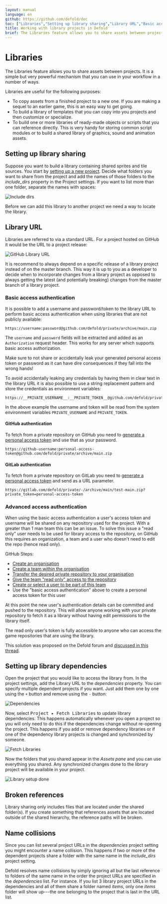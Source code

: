 ```yaml
---
layout: manual
language: en
github: https://github.com/defold/doc
toc: ["Libraries","Setting up library sharing","Library URL","Basic access authentication","GitHub authentication","GitLab authentication","Advanced access authentication","Setting up library dependencies","Broken references","Name collisions"]
title: Working with library projects in Defold
brief: The Libraries feature allows you to share assets between projects. This manual explains how it works.
---
```


# Libraries

The Libraries feature allows you to share assets between projects. It is a simple but very powerful mechanism that you can use in your workflow in a number of ways.

Libraries are useful for the following purposes:

* To copy assets from a finished project to a new one. If you are making a sequel to an earlier game, this is an easy way to get going.
* To build a library of templates that you can copy into you projects and then customize or specialize.
* To build one or more libraries of ready-made objects or scripts that you can reference directly. This is very handy for storing common script modules or to build a shared library of graphics, sound and animation assets.

## Setting up library sharing

Suppose you want to build a library containing shared sprites and tile sources. You start by [setting up a new project](/manuals/project-setup/). Decide what folders you want to share from the project and add the names of those folders to the *include_dirs* property in the Project settings. If you want to list more than one folder, separate the names with spaces:

![Include dirs](../images/libraries/libraries_include_dirs.png)

Before we can add this library to another project we need a way to locate the library.

## Library URL

Libraries are referred to via a standard URL. For a project hosted on GitHub it would be the URL to a project release:

![GitHub Library URL](../images/libraries/libraries_library_url_github.png)

<div class='important' markdown='1'>
It is recommend to always depend on a specific release of a library project instead of on the master branch. This way it is up to you as a developer to decide when to incorporate changes from a library project as opposed to always getting the latest (and potentially breaking) changes from the master branch of a library project.
</div>

### Basic access authentication

It is possible to add a username and password/token to the library URL to perform basic access authentication when using libraries that are not publicly available:

```
https://username:password@github.com/defold/private/archive/main.zip
```

The `username` and `password` fields will be extracted and added as an `Authorization` request header. This works for any server which supports basic access authorization.

<div class='important' markdown='1'>
Make sure to not share or accidentally leak your generated personal access token or password as it can have dire consequences if they fall into the wrong hands!
</div>

To avoid accidentally leaking any credentials by having them in clear text in the library URL it is also possible to use a string replacement pattern and store the credentials as environment variables:

```
https://__PRIVATE_USERNAME__:__PRIVATE_TOKEN__@github.com/defold/private/archive/main.zip
```

In the above example the username and token will be read from the system environment variables `PRIVATE_USERNAME` and `PRIVATE_TOKEN`.

#### GitHub authentication

To fetch from a private repository on GitHub you need to [generate a personal access token](https://docs.github.com/en/free-pro-team@latest/github/authenticating-to-github/creating-a-personal-access-token) and use that as your password.

```
https://github-username:personal-access-token@github.com/defold/private/archive/main.zip
```

#### GitLab authentication

To fetch from a private repository on GitLab you need to [generate a personal access token](https://docs.gitlab.com/ee/security/token_overview.html) and send as a URL parameter.

```
https://gitlab.com/defold/private/-/archive/main/test-main.zip?private_token=personal-access-token
```

### Advanced access authentication

When using the basic access authentication a user's access token and username will be shared on any repository used for the project.  With a greater than 1 man team this can be an issue. To solve this issue a "read only" user needs to be used for library access to the repository, on GitHub this requires an organization, a team and a user who doesn't need to edit the repo (hence read only).

GitHub Steps:
* [Create an organisation](https://docs.github.com/en/github/setting-up-and-managing-organizations-and-teams/creating-a-new-organization-from-scratch)
* [Create a team within the organisation](https://docs.github.com/en/github/setting-up-and-managing-organizations-and-teams/creating-a-team)
* [Transfer the desired private repository to your organisation](https://docs.github.com/en/github/administering-a-repository/transferring-a-repository)
* [Give the team "read only" access to the repository](https://docs.github.com/en/github/setting-up-and-managing-organizations-and-teams/managing-team-access-to-an-organization-repository)
* [Create or select a user to be part of this team](https://docs.github.com/en/github/setting-up-and-managing-organizations-and-teams/organizing-members-into-teams)
* Use the "basic access authentication" above to create a personal access token for this user

At this point the new user's authentication details can be committed and pushed to the repository.  This will allow anyone working with your private repository to fetch it as a library without having edit permissions to the library itself.

<div class='important' markdown='1'>
The read only user's token is fully accessible to anyone who can access the game repositories that are using the library.
</div>

This solution was proposed on the Defold forum and [discussed in this thread](https://forum.defold.com/t/private-github-for-library-solved/67240).

## Setting up library dependencies

Open the project that you would like to access the library from. In the project settings, add the Library URL to the *dependencies* property. You can specify multiple dependent projects if you want. Just add them one by one using the `+` button and remove using the `-` button:

![Dependencies](../images/libraries/libraries_dependencies.png)

Now, select <kbd>Project ▸ Fetch Libraries</kbd> to update library dependencies. This happens automatically whenever you open a project so you will only need to do this if the dependencies change without re-opening the project. This happens if you add or remove dependency libraries or if one of the dependency library projects is changed and synchronized by someone.

![Fetch Libraries](../images/libraries/libraries_fetch_libraries.png)

Now the folders that you shared appear in the *Assets pane* and you can use everything you shared. Any synchronized changes done to the library project will be available in your project.

![Library setup done](../images/libraries/libraries_done.png)

## Broken references

Library sharing only includes files that are located under the shared folder(s). If you create something that references assets that are located outside of the shared hierarchy, the reference paths will be broken.

## Name collisions

Since you can list several project URLs in the *dependencies* project setting you might encounter a name collision. This happens if two or more of the dependent projects share a folder with the same name in the *include_dirs* project setting.

Defold resolves name collisions by simply ignoring all but the last reference to folders of the same name in the order the project URLs are specified in the *dependencies* list. For instance. If you list 3 library project URLs in the dependencies and all of them share a folder named *items*, only one *items* folder will show up---the one belonging to the project that is last in the URL list.
